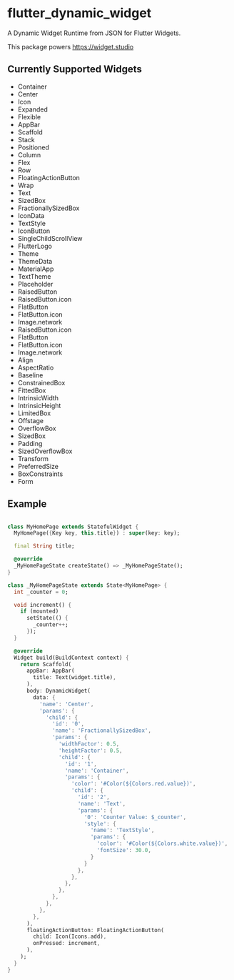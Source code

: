 # flutter_dynamic_widget

A Dynamic Widget Runtime from JSON for Flutter Widgets.

This package powers https://widget.studio

## Currently Supported Widgets

- Container
- Center
- Icon
- Expanded
- Flexible
- AppBar
- Scaffold
- Stack
- Positioned
- Column
- Flex
- Row
- FloatingActionButton
- Wrap
- Text
- SizedBox
- FractionallySizedBox
- IconData
- TextStyle
- IconButton
- SingleChildScrollView
- FlutterLogo
- Theme
- ThemeData
- MaterialApp
- TextTheme
- Placeholder
- RaisedButton
- RaisedButton.icon
- FlatButton
- FlatButton.icon
- Image.network
- RaisedButton.icon
- FlatButton
- FlatButton.icon
- Image.network
- Align
- AspectRatio
- Baseline
- ConstrainedBox
- FittedBox
- IntrinsicWidth
- IntrinsicHeight
- LimitedBox
- Offstage
- OverflowBox
- SizedBox
- Padding
- SizedOverflowBox
- Transform
- PreferredSize
- BoxConstraints
- Form

## Example

```dart

class MyHomePage extends StatefulWidget {
  MyHomePage({Key key, this.title}) : super(key: key);

  final String title;

  @override
  _MyHomePageState createState() => _MyHomePageState();
}

class _MyHomePageState extends State<MyHomePage> {
  int _counter = 0;

  void increment() {
    if (mounted)
      setState(() {
        _counter++;
      });
  }

  @override
  Widget build(BuildContext context) {
    return Scaffold(
      appBar: AppBar(
        title: Text(widget.title),
      ),
      body: DynamicWidget(
        data: {
          'name': 'Center',
          'params': {
            'child': {
              'id': '0',
              'name': 'FractionallySizedBox',
              'params': {
                'widthFactor': 0.5,
                'heightFactor': 0.5,
                'child': {
                  'id': '1',
                  'name': 'Container',
                  'params': {
                    'color': '#Color(${Colors.red.value})',
                    'child': {
                      'id': '2',
                      'name': 'Text',
                      'params': {
                        '0': 'Counter Value: $_counter',
                        'style': {
                          'name': 'TextStyle',
                          'params': {
                            'color': '#Color(${Colors.white.value})',
                            'fontSize': 30.0,
                          }
                        }
                      },
                    },
                  },
                },
              },
            },
          },
        },
      ),
      floatingActionButton: FloatingActionButton(
        child: Icon(Icons.add),
        onPressed: increment,
      ),
    );
  }
}

```
